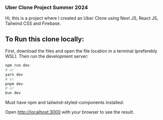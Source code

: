 ### Uber Clone Project Summer 2024

Hi, this is a project where I created an Uber Clone using Next JS, React JS, Tailwind CSS and Firebase.

## To Run this clone locally:

First, download the files and open the file location in a terminal (preferebly WSL). Then run the development server:

```bash
npm run dev
# or
yarn dev
# or
pnpm dev
# or
bun dev
```
Must have npm and tailwind-styled-components installed.

Open [http://localhost:3000](http://localhost:3000) with your browser to see the result.
